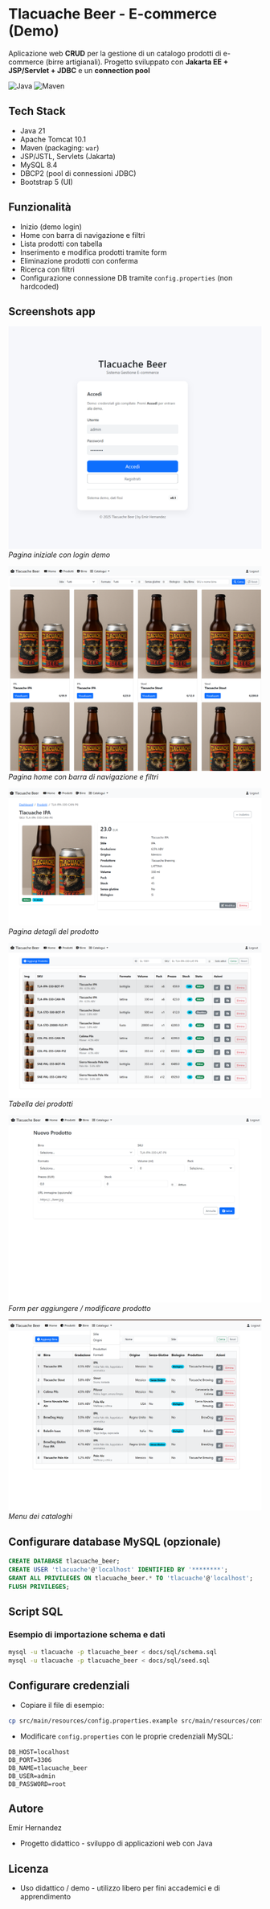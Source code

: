 # Tlacuache Beer - E-commerce (Demo)

Aplicazione web **CRUD** per la gestione di un catalogo prodotti di e-commerce (birre artigianali).
Progetto sviluppato con **Jakarta EE + JSP/Servlet + JDBC** e un **connection pool**

![Java](https://img.shields.io/badge/Java-21-blue)
![Maven](https://img.shields.io/badge/Maven-3.9-orange)


## Tech Stack
- Java 21
- Apache Tomcat 10.1
- Maven (packaging: `war`)
- JSP/JSTL, Servlets (Jakarta)
- MySQL 8.4
- DBCP2 (pool di connessioni JDBC)
- Bootstrap 5 (UI)

## Funzionalità
- Inizio (demo login)
- Home con barra di navigazione e filtri
- Lista prodotti con tabella 
- Inserimento e modifica prodotti tramite form
- Eliminazione prodotti con conferma
- Ricerca con filtri
- Configurazione connessione DB tramite `config.properties` (non hardcoded)

## Screenshots app
![Inizio](docs/img/login-demo.png)
*Pagina iniziale con login demo*

![Home](docs/img/home-page.png)
*Pagina home con barra di navigazione e filtri*

![Details](docs/img/view-product.png)
*Pagina detagli del prodotto*

![Lista Prodotti](docs/img/list-products.png)
*Tabella dei prodotti*

![Form Prodotto](docs/img/new-product.png)
*Form per aggiungere / modificare prodotto*

![Menu](docs/img/view-menu.png)
*Menu dei cataloghi*

## Configurare database MySQL (opzionale)
```sql
CREATE DATABASE tlacuache_beer;
CREATE USER 'tlacuache'@'localhost' IDENTIFIED BY '********';
GRANT ALL PRIVILEGES ON tlacuache_beer.* TO 'tlacuache'@'localhost';
FLUSH PRIVILEGES;
```

## Script SQL
### Esempio di importazione schema e dati
```bash
mysql -u tlacuache -p tlacuache_beer < docs/sql/schema.sql
mysql -u tlacuache -p tlacuache_beer < docs/sql/seed.sql
```

## Configurare credenziali

- Copiare il file di esempio:
```bash
cp src/main/resources/config.properties.example src/main/resources/config.properties
```
- Modificare `config.properties` con le proprie credenziali MySQL:
```properties
DB_HOST=localhost
DB_PORT=3306
DB_NAME=tlacuache_beer
DB_USER=admin
DB_PASSWORD=root
```



## Autore
Emir Hernandez
- Progetto didattico - sviluppo di applicazioni web con Java

## Licenza
- Uso didattico / demo - utilizzo libero per fini accademici e di apprendimento